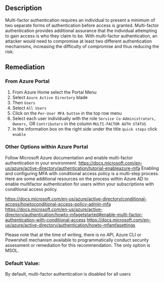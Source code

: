 ## Description

Multi-factor authentication requires an individual to present a minimum of two separate forms of authentication before access is granted. Multi-factor authentication provides additional assurance that the individual attempting to gain access is who they claim to be. With multi-factor authentication, an attacker would need to compromise at least two different authentication mechanisms, increasing the difficulty of compromise and thus reducing the risk.

## Remediation

### From Azure Portal

  1. From Azure Home select the Portal Menu
  2. Select `Azure Active Directory` blade
  3. Then `Users`
  4. Select `All Users`
  5. Click on the `Per-User MFA button` in the top row menu
  6. Select each user individually with the role `Service Co-Administrators, Owners,` OR `Contributors` in the column `MULTI-FACTOR AUTH STATUS`
  7. In the information box on the right side under the title `quick steps` click `enable`

### Other Options within Azure Portal

Follow Microsoft Azure documentation and enable multi-factor authentication in your environment.
https://docs.microsoft.com/en-us/azure/active-directory/authentication/tutorial-enableazure-mfa
Enabling and configuring MFA with conditional access policy is a multi-step process. Here are some additional resources on the process within Azure AD to enable multifactor authentication for users within your subscriptions with conditional access policy.

https://docs.microsoft.com/en-us/azure/active-directory/conditional-access/howtoconditional-access-policy-admin-mfa
https://docs.microsoft.com/en-us/azure/active-directory/authentication/howto-mfagetstarted#enable-multi-factor-authentication-with-conditional-access
https://docs.microsoft.com/en-us/azure/active-directory/authentication/howto-mfamfasettings

Please note that at the time of writing, there is no API, Azure CLI or Powershell
mechanism available to programmatically conduct security assessment or remediation
for this recommendation. The only option is MSOL.

### Default Value:

By default, multi-factor authentication is disabled for all users